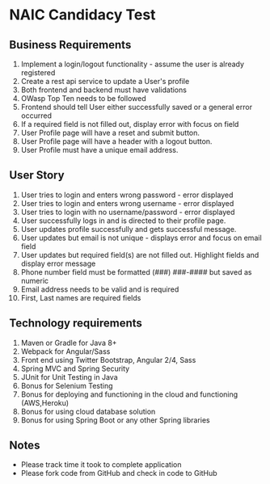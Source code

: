 NAIC Candidacy Test
====

## Business Requirements
1. Implement a login/logout functionality - assume the user is already registered
2. Create a rest api service to update a User's profile
3. Both frontend and backend must have validations
4. OWasp Top Ten needs to be followed
5. Frontend should tell User either successfully saved or a general error occurred
6. If a required field is not filled out, display error with focus on field
7. User Profile page will have a reset and submit button.
8. User Profile page will have a header with a logout button.
9. User Profile must have a unique email address.

## User Story
1. User tries to login and enters wrong password - error displayed
2. User tries to login and enters wrong username - error displayed
3. User tries to login with no username/password - error displayed
4. User successfully logs in and is directed to their profile page.
5. User updates profile successfully and gets successful message.
6. User updates but email is not unique - displays error and focus on email field
7. User updates but required field(s) are not filled out.  Highlight fields and display error message
8. Phone number field must be formatted (###) ###-#### but saved as numeric
9. Email address needs to be valid and is required
10. First, Last names are required fields

## Technology requirements
1. Maven or Gradle for Java 8+
2. Webpack for Angular/Sass  
3. Front end using Twitter Bootstrap, Angular 2/4, Sass
4. Spring MVC and Spring Security
5. JUnit for Unit Testing in Java
6. Bonus for Selenium Testing
7. Bonus for deploying and functioning in the cloud and functioning (AWS,Heroku)
8. Bonus for using cloud database solution
9. Bonus for using Spring Boot or any other Spring libraries

## Notes
* Please track time it took to complete application
* Please fork code from GitHub and check in code to GitHub




